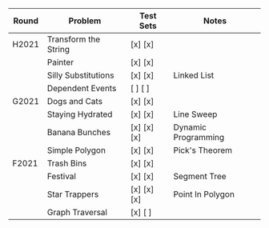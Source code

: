 |   Round       |   Problem             |   Test Sets   |   Notes               |
| ------------- | --------------------- | ------------  | --------------------  |
| H2021         | Transform the String  | [x] [x]       |                       |
|               | Painter               | [x] [x]       |                       |
|               | Silly Substitutions   | [x] [x]       | Linked List           |
|               | Dependent Events      | [ ] [ ]       |                       |
| G2021         | Dogs and Cats         | [x] [x]       |                       |
|               | Staying Hydrated      | [x] [x]       | Line Sweep            |
|               | Banana Bunches        | [x] [x] [x]   | Dynamic Programming   |
|               | Simple Polygon        | [x] [x]       | Pick's Theorem        |
| F2021         | Trash Bins            | [x] [x]       |                       |
|               | Festival              | [x] [x]       | Segment Tree          |
|               | Star Trappers         | [x] [x] [x]   | Point In Polygon      |
|               | Graph Traversal       | [x] [ ]       |                       |
